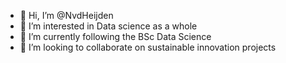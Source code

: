 - 👋 Hi, I’m @NvdHeijden
- 👀 I’m interested in Data science as a whole
- 🌱 I’m currently following the BSc Data Science
- 💞️ I’m looking to collaborate on sustainable innovation projects

<!---
NvdHeijden/NvdHeijden is a ✨ special ✨ repository because its `README.md` (this file) appears on your GitHub profile.
You can click the Preview link to take a look at your changes.
--->

